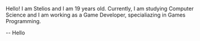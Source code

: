Hello! I am Stelios and I am 19 years old. Currently, I am studying Computer Science and I am working as a Game Developer, specialiazing in Games Programming.

-- Hello
